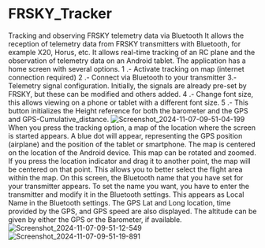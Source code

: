 # FRSKY_Tracker
Tracking and observing FRSKY telemetry data via Bluetooth
It allows the reception of telemetry data from FRSKY transmitters with Bluetooth, for example X20, Horus, etc.
It allows real-time tracking of an RC plane and the observation of telemetry data on an Android tablet.
The application has a home screen with several options.
1 .- Activate tracking on map (internet connection required)
2 .- Connect via Bluetooth to your transmitter
3.- Telemetry signal configuration. Initially, the signals are already pre-set by FRSKY, but these can be modified and others added.
4 .- Change font size, this allows viewing on a phone or tablet with a different font size.
5 .- This button initializes the Height reference for both the barometer and the GPS and GPS-Cumulative_distance.
![Screenshot_2024-11-07-09-51-04-199](https://github.com/user-attachments/assets/0e556c96-be13-444e-bb6f-a916f201383f)
When you press the tracking option, a map of the location where the screen is started appears. A blue dot will appear, representing the GPS position (airplane) and the position of the tablet or smartphone. The map is centered on the location of the Android device. This map can be rotated and zoomed. If you press the location indicator and drag it to another point, the map will be centered on that point. This allows you to better select the flight area within the map.
On this screen, the Bluetooth name that you have set for your transmitter appears. To set the name you want, you have to enter the transmitter and modify it in the Bluetooth settings. This appears as Local Name in the Bluetooth settings.
The GPS Lat and Long location, time provided by the GPS, and GPS speed are also displayed. The altitude can be given by either the GPS or the Barometer, if available.
![Screenshot_2024-11-07-09-51-12-549](https://github.com/user-attachments/assets/1271454f-ea10-43b5-bd28-645c0508f471)
![Screenshot_2024-11-07-09-51-19-891](https://github.com/user-attachments/assets/526be10a-43f5-402a-adac-14ef9e662e40)

